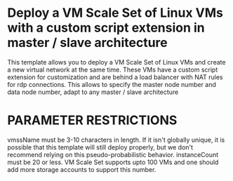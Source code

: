 # Deploy a VM Scale Set of Linux VMs with a custom script extension in master / slave architecture

This template allows you to deploy a VM Scale Set of Linux VMs and create a new virtual network at the same time. These VMs have a custom script extension for customization and are behind a load balancer with NAT rules for rdp connections. This allows to specify the master node number and data node number, adapt to any master / slave architecture

PARAMETER RESTRICTIONS
======================

vmssName must be 3-10 characters in length. If it isn't globally unique, it is possible that this template will still deploy properly, but we don't recommend relying on this pseudo-probabilistic behavior.
instanceCount must be 20 or less. VM Scale Set supports upto 100 VMs and one should add more storage accounts to support this number.
